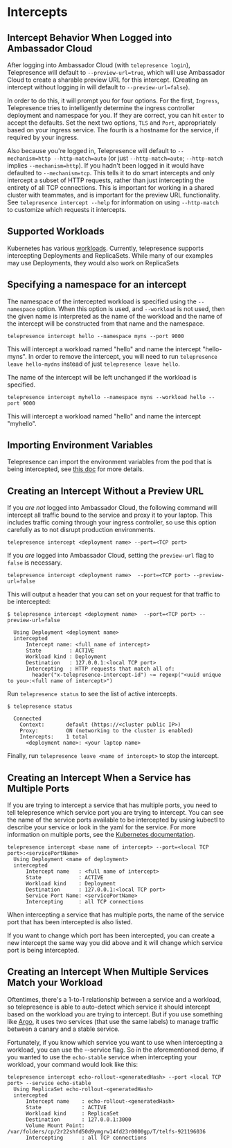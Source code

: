 # Intercepts 

## Intercept Behavior When Logged into Ambassador Cloud

After logging into Ambassador Cloud (with `telepresence login`), Telepresence will default to `--preview-url=true`, which will use Ambassador Cloud to create a sharable preview URL for this intercept. (Creating an intercept without logging in will default to `--preview-url=false`).

In order to do this, it will prompt you for four options.  For the first, `Ingress`, Telepresence tries to intelligently determine the ingress controller deployment and namespace for you.  If they are correct, you can hit `enter` to accept the defaults.  Set the next two options, `TLS` and `Port`, appropriately based on your ingress service. The fourth is a hostname for the service, if required by your ingress.

Also because you're logged in, Telepresence will default to `--mechanism=http --http-match=auto` (or just `--http-match=auto`; `--http-match` implies `--mechanism=http`). If you hadn't been logged in it would have defaulted to `--mechanism=tcp`.  This tells it to do smart intercepts and only intercept a subset of HTTP requests, rather than just intercepting the entirety of all TCP connections.  This is important for working in a shared cluster with teammates, and is important for the preview URL functionality.  See `telepresence intercept --help` for information on using `--http-match` to customize which requests it intercepts.

## Supported Workloads
Kubernetes has various [workloads](https://kubernetes.io/docs/concepts/workloads/). Currently, telepresence supports intercepting Deployments and ReplicaSets.
<Alert severity="info"> While many of our examples may use Deployments, they would also work on ReplicaSets </Alert>

## Specifying a namespace for an intercept

The namespace of the intercepted workload is specified using the `--namespace` option. When this option is used, and `--workload` is not used, then the given name is interpreted as the name of the workload and the name of the intercept will be constructed from that name and the namespace.

```
telepresence intercept hello --namespace myns --port 9000
```

This will intercept a workload named "hello" and name the intercept
"hello-myns".  In order to remove the intercept, you will need to run
`telepresence leave hello-mydns` instead of just `telepresence leave
hello`.

The name of the intercept will be left unchanged if the workload is specified.

```
telepresence intercept myhello --namespace myns --workload hello --port 9000
```

This will intercept a workload named "hello" and name the intercept "myhello".

## Importing Environment Variables

Telepresence can import the environment variables from the pod that is being intercepted, see [this doc](../environment/) for more details.

## Creating an Intercept Without a Preview URL

If you *are not* logged into Ambassador Cloud, the following command will intercept all traffic bound to the service and proxy it to your laptop. This includes traffic coming through your ingress controller, so use this option carefully as to not disrupt production environments.

```
telepresence intercept <deployment name> --port=<TCP port>
```

If you *are* logged into Ambassador Cloud, setting the `preview-url` flag to `false` is necessary.

```
telepresence intercept <deployment name>  --port=<TCP port> --preview-url=false
```

This will output a header that you can set on your request for that traffic to be intercepted:

```
$ telepresence intercept <deployment name>  --port=<TCP port> --preview-url=false
  
  Using Deployment <deployment name>
  intercepted
      Intercept name: <full name of intercept>
      State         : ACTIVE
      Workload kind : Deployment
      Destination   : 127.0.0.1:<local TCP port>
      Intercepting  : HTTP requests that match all of:
        header("x-telepresence-intercept-id") ~= regexp("<uuid unique to you>:<full name of intercept>")
```

Run `telepresence status` to see the list of active intercepts.

```
$ telepresence status
  
  Connected
    Context:       default (https://<cluster public IP>)
    Proxy:         ON (networking to the cluster is enabled)
    Intercepts:    1 total
      <deployment name>: <your laptop name>
```

Finally, run `telepresence leave <name of intercept>` to stop the intercept.

## Creating an Intercept When a Service has Multiple Ports

If you are trying to intercept a service that has multiple ports, you need to tell telepresence which service port you are trying to intercept. You can see the name of the service ports available to be intercepted by using kubectl to describe your service or look in the yaml for the service. For more information on multiple ports, see the [Kubernetes documentation](https://kubernetes.io/docs/concepts/services-networking/service/#multi-port-services).

```
telepresence intercept <base name of intercept> --port=<local TCP port>:<servicePortName>
  Using Deployment <name of deployment>
  intercepted
      Intercept name   : <full name of intercept>
      State            : ACTIVE
      Workload kind    : Deployment
      Destination      : 127.0.0.1:<local TCP port>
      Service Port Name: <servicePortName>
      Intercepting     : all TCP connections
```

When intercepting a service that has multiple ports, the name of the service port that has been intercepted is also listed.

If you want to change which port has been intercepted, you can create a new intercept the same way you did above and it will change which service port is being intercepted.

## Creating an Intercept When Multiple Services Match your Workload

Oftentimes, there's a 1-to-1 relationship between a service and a workload, so telepresence is able to auto-detect which service it should intercept based on the workload you are trying to intercept.  But if you use something like [Argo](../../../../argo/latest/), it uses two services (that use the same labels) to manage traffic between a canary and a stable service.

Fortunately, if you know which service you want to use when intercepting a workload, you can use the --service flag.  So in the aforementioned demo, if you wanted to use the `echo-stable` service when intercepting your workload, your command would look like this:
```
telepresence intercept echo-rollout-<generatedHash> --port <local TCP port> --service echo-stable
  Using ReplicaSet echo-rollout-<generatedHash>
  intercepted
      Intercept name    : echo-rollout-<generatedHash>
      State             : ACTIVE
      Workload kind     : ReplicaSet
      Destination       : 127.0.0.1:3000
      Volume Mount Point: /var/folders/cp/2r22shfd50d9ymgrw14fd23r0000gp/T/telfs-921196036
      Intercepting      : all TCP connections
```
